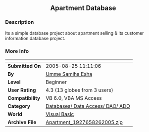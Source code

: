 ﻿<div align="center">

## Apartment Database


</div>

### Description

Its a simple database project about apartment selling &amp; its customer information database project.
 
### More Info
 


<span>             |<span>
---                |---
**Submitted On**   |2005-08-25 11:11:06
**By**             |[Umme Samiha Esha ](https://github.com/Planet-Source-Code/PSCIndex/blob/master/ByAuthor/umme-samiha-esha.md)
**Level**          |Beginner
**User Rating**    |4.3 (13 globes from 3 users)
**Compatibility**  |VB 6\.0, VBA MS Access
**Category**       |[Databases/ Data Access/ DAO/ ADO](https://github.com/Planet-Source-Code/PSCIndex/blob/master/ByCategory/databases-data-access-dao-ado__1-6.md)
**World**          |[Visual Basic](https://github.com/Planet-Source-Code/PSCIndex/blob/master/ByWorld/visual-basic.md)
**Archive File**   |[Apartment\_1927658262005\.zip](https://github.com/Planet-Source-Code/umme-samiha-esha-apartment-database__1-62335/archive/master.zip)








